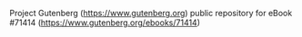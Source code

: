 Project Gutenberg (https://www.gutenberg.org) public repository
for eBook #71414 (https://www.gutenberg.org/ebooks/71414)
